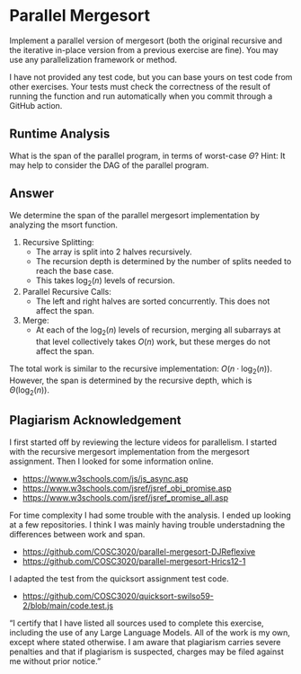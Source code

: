 # Parallel Mergesort

Implement a parallel version of mergesort (both the original recursive and the
iterative in-place version from a previous exercise are fine). You may use any
parallelization framework or method.

I have not provided any test code, but you can base yours on test code from
other exercises. Your tests must check the correctness of the result of running
the function and run automatically when you commit through a GitHub action.

## Runtime Analysis

What is the span of the parallel program, in terms of worst-case $\Theta$? Hint:
It may help to consider the DAG of the parallel program.

## Answer
We determine the span of the parallel mergesort implementation by analyzing the msort function. 
1. Recursive Splitting:
   - The array is split into 2 halves recursively.
   - The recursion depth is determined by the number of splits needed to reach the base case.
   - This takes $\log_2(n)$ levels of recursion.
2. Parallel Recursive Calls:
   - The left and right halves are sorted concurrently. This does not affect the span.
3. Merge:
   - At each of the $\log_2(n)$ levels of recursion, merging all subarrays at that level collectively takes $O(n)$ work, but these merges do not affect the 
     span.

The total work is similar to the recursive implementation: $O(n \cdot \log_2(n))$.  
However, the span is determined by the recursive depth, which is $\Theta(\log_2(n))$.

## Plagiarism Acknowledgement 

I first started off by reviewing the lecture videos for parallelism. I started with the recursive mergesort implementation from the mergesort assignment. Then I looked for some information online.
- https://www.w3schools.com/js/js_async.asp
- https://www.w3schools.com/jsref/jsref_obj_promise.asp
- https://www.w3schools.com/jsref/jsref_promise_all.asp

For time complexity I had some trouble with the analysis. I ended up looking at a few repositories. I think I was mainly having trouble understadning the differences between work and span.
- https://github.com/COSC3020/parallel-mergesort-DJReflexive
- https://github.com/COSC3020/parallel-mergesort-Hrics12-1

I adapted the test from the quicksort assignment test code.
- https://github.com/COSC3020/quicksort-swilso59-2/blob/main/code.test.js

“I certify that I have listed all sources used to complete this exercise, including the use
of any Large Language Models. All of the work is my own, except where stated
otherwise. I am aware that plagiarism carries severe penalties and that if plagiarism is
suspected, charges may be filed against me without prior notice.”

